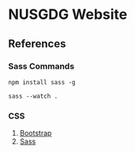 # NUSGDG Website

## References

### Sass Commands
```
npm install sass -g
```
```
sass --watch .
```

### CSS
1. [Bootstrap](https://getbootstrap.com/docs/5.3/getting-started/introduction/)
2. [Sass](https://sass-lang.com/guide/)



